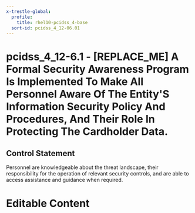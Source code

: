 ```yaml
---
x-trestle-global:
  profile:
    title: rhel10-pcidss_4-base
  sort-id: pcidss_4_12-06.01
---
```


# pcidss_4_12-6.1 - \[REPLACE_ME\] A Formal Security Awareness Program Is Implemented To Make All Personnel Aware Of The Entity'S Information Security Policy And Procedures, And Their Role In Protecting The Cardholder Data.

## Control Statement

Personnel are knowledgeable about the threat landscape, their responsibility for the
operation of relevant security controls, and are able to access assistance and guidance
when required.

# Editable Content

<!-- Make additions and edits below -->
<!-- The above represents the contents of the control as received by the profile, prior to additions. -->
<!-- If the profile makes additions to the control, they will appear below. -->
<!-- The above markdown may not be edited but you may edit the content below, and/or introduce new additions to be made by the profile. -->
<!-- If there is a yaml header at the top, parameter values may be edited. Use --set-parameters to incorporate the changes during assembly. -->
<!-- The content here will then replace what is in the profile for this control, after running profile-assemble. -->
<!-- The current profile has no added parts for this control, but you may add new ones here. -->
<!-- Each addition must have a heading either of the form ## Control my_addition_name -->
<!-- or ## Part a. (where the a. refers to one of the control statement labels.) -->
<!-- "## Control" parts are new parts added after the statement part. -->
<!-- "## Part" parts are new parts added into the top-level statement part with that label. -->
<!-- Subparts may be added with nested hash levels of the form ### My Subpart Name -->
<!-- underneath the parent ## Control or ## Part being added -->
<!-- See https://oscal-compass.github.io/compliance-trestle/tutorials/ssp_profile_catalog_authoring/ssp_profile_catalog_authoring for guidance. -->
